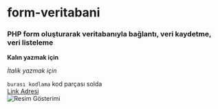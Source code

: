 # form-veritabani
### PHP form oluşturarak veritabanıyla bağlantı, veri kaydetme, veri listeleme

**Kalın yazmak için**

*İtalik yazmak için*

`burası kodlama` kod parçası solda
<br/>
[Link Adresi](http://www.google.com.tr)
<br/>
![Resim Gösterimi](http://www.resimistanbul.com/wp-content/uploads/2016/03/RESIM-ISTANBUL-WEB-ANA-SLIDER2.jpg)
